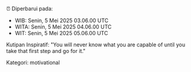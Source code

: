 ⏰ Diperbarui pada:
- WIB: Senin, 5 Mei 2025 03.06.00 UTC
- WITA: Senin, 5 Mei 2025 04.06.00 UTC
- WIT: Senin, 5 Mei 2025 05.06.00 UTC

Kutipan Inspiratif:
"You will never know what you are capable of until you take that first step and go for it."


Kategori: motivational

